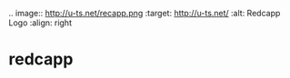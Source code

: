 .. image:: http://u-ts.net/recapp.png
  :target: http://u-ts.net/
  :alt: Redcapp Logo
  :align: right
# redcapp

